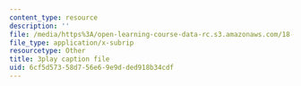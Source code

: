 ```yaml
---
content_type: resource
description: ''
file: /media/https%3A/open-learning-course-data-rc.s3.amazonaws.com/18-01sc-single-variable-calculus-fall-2010/6cf5d57358d756e69e9dded918b34cdf_Bv9kVDcj7yo.vtt
file_type: application/x-subrip
resourcetype: Other
title: 3play caption file
uid: 6cf5d573-58d7-56e6-9e9d-ded918b34cdf
---
```

